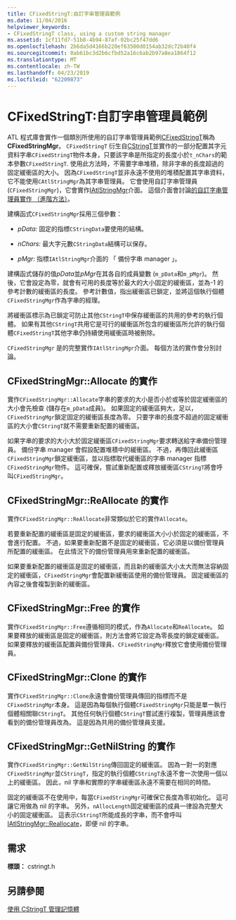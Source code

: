 ```yaml
---
title: CFixedStringT:自訂字串管理員範例
ms.date: 11/04/2016
helpviewer_keywords:
- CFixedStringT class, using a custom string manager
ms.assetid: 1cf11fd7-51b8-4b94-87af-02bc25f47dd6
ms.openlocfilehash: 2b6da5d4166b220ef63500d0154ab32dc72b40f4
ms.sourcegitcommit: 0ab61bc3d2b6cfbd52a16c6ab2b97a8ea1864f12
ms.translationtype: MT
ms.contentlocale: zh-TW
ms.lasthandoff: 04/23/2019
ms.locfileid: "62209873"
---
```

# <a name="cfixedstringt-example-of-a-custom-string-manager"></a>CFixedStringT:自訂字串管理員範例

ATL 程式庫會實作一個類別所使用的自訂字串管理員範例[CFixedStringT](../atl-mfc-shared/reference/cfixedstringt-class.md)稱為**CFixedStringMgr**。 `CFixedStringT` 衍生自[CStringT](../atl-mfc-shared/reference/cstringt-class.md)並實作的一部分配置其字元資料字串`CFixedStringT`物件本身，只要該字串是所指定的長度小於`t_nChars`的範本參數`CFixedStringT`. 使用此方法時，不需要字串堆積，除非字串的長度超過的固定緩衝區的大小。 因為`CFixedStringT`並非永遠不使用的堆積配置其字串資料，它不能使用`CAtlStringMgr`為其字串管理員。 它會使用自訂字串管理員 (`CFixedStringMgr`)，它會實作[IAtlStringMgr](../atl-mfc-shared/reference/iatlstringmgr-class.md)介面。 這個介面會討論[的自訂字串管理員實作 （進階方法）](../atl-mfc-shared/implementation-of-a-custom-string-manager-advanced-method.md)。

建構函式`CFixedStringMgr`採用三個參數：

- *pData:* 固定的指標`CStringData`要使用的結構。

- *nChars:* 最大字元數`CStringData`結構可以保存。

- *pMgr:* 指標`IAtlStringMgr`介面的 「 備份字串 manager 」。

建構函式儲存的值*pData*並*pMgr*在其各自的成員變數 (`m_pData`和`m_pMgr`)。 然後，它會設定為零，就會有可用的長度等於最大的大小固定的緩衝區，並為-1 的參考計數的緩衝區的長度。 參考計數值，指出緩衝區已鎖定，並將這個執行個體`CFixedStringMgr`作為字串的經理。

將緩衝區標示為已鎖定可防止其他`CStringT`中保存緩衝區的共用的參考的執行個體。 如果有其他`CStringT`共用它是可行的緩衝區所包含的緩衝區所允許的執行個體`CFixedStringT`其他字串仍持續使用緩衝區時被刪除。

`CFixedStringMgr` 是的完整實作`IAtlStringMgr`介面。 每個方法的實作會分別討論。

## <a name="implementation-of-cfixedstringmgrallocate"></a>CFixedStringMgr::Allocate 的實作

實作`CFixedStringMgr::Allocate`字串的要求的大小是否小於或等於固定緩衝區的大小會先檢查 (儲存在`m_pData`成員)。 如果固定的緩衝區夠大，足以，`CFixedStringMgr`鎖定固定的緩衝區長度為零。 只要字串的長度不超過的固定緩衝區的大小會`CStringT`就不需要重新配置的緩衝區。

如果字串的要求的大小大於固定緩衝區`CFixedStringMgr`要求轉送給字串備份管理員。 備份字串 manager 會假設配置堆積中的緩衝區。 不過，再傳回此緩衝區`CFixedStringMgr`鎖定緩衝區，並以指標取代緩衝區的字串 manager 指標`CFixedStringMgr`物件。 這可確保，嘗試重新配置或釋放緩衝區`CStringT`將會呼叫`CFixedStringMgr`。

## <a name="implementation-of-cfixedstringmgrreallocate"></a>CFixedStringMgr::ReAllocate 的實作

實作`CFixedStringMgr::ReAllocate`非常類似於它的實作`Allocate`。

若要重新配置的緩衝區是固定的緩衝區，要求的緩衝區大小小於固定的緩衝區，不會進行配置。 不過，如果要重新配置不是固定的緩衝區，它必須是以備份管理員所配置的緩衝區。 在此情況下的備份管理員用來重新配置的緩衝區。

如果要重新配置的緩衝區是固定的緩衝區，而且新的緩衝區大小太大而無法容納固定的緩衝區，`CFixedStringMgr`會配置新緩衝區使用的備份管理員。 固定緩衝區的內容之後會複製到新的緩衝區。

## <a name="implementation-of-cfixedstringmgrfree"></a>CFixedStringMgr::Free 的實作

實作`CFixedStringMgr::Free`遵循相同的模式，作為`Allocate`和`ReAllocate`。 如果要釋放的緩衝區是固定的緩衝區，則方法會將它設定為零長度的鎖定緩衝區。 如果要釋放的緩衝區配置與備份管理員、`CFixedStringMgr`釋放它會使用備份管理員。

## <a name="implementation-of-cfixedstringmgrclone"></a>CFixedStringMgr::Clone 的實作

實作`CFixedStringMgr::Clone`永遠會備份管理員傳回的指標而不是`CFixedStringMgr`本身。 這是因為每個執行個體`CFixedStringMgr`只能是單一執行個體相關聯`CStringT`。 其他任何執行個體`CStringT`嘗試進行複製，管理員應該會看到的備份管理員改為。 這是因為共用的備份管理員支援。

## <a name="implementation-of-cfixedstringmgrgetnilstring"></a>CFixedStringMgr::GetNilString 的實作

實作`CFixedStringMgr::GetNilString`傳回固定的緩衝區。 因為一對一的對應`CFixedStringMgr`並`CStringT`，指定的執行個體`CStringT`永遠不會一次使用一個以上的緩衝區。 因此，nil 字串和實際的字串緩衝區永遠不需要在相同的時間。

固定的緩衝區不在使用中，每當`CFixedStringMgr`可確保它長度為零初始化。 這可讓它用做為 nil 的字串。 另外，`nAllocLength`固定緩衝區的成員一律設為完整大小的固定緩衝區。 這表示`CStringT`所能成長的字串，而不會呼叫[IAtlStringMgr::Reallocate](../atl-mfc-shared/reference/iatlstringmgr-class.md#reallocate)，即便 nil 的字串。

## <a name="requirements"></a>需求

**標頭：** cstringt.h

## <a name="see-also"></a>另請參閱

[使用 CStringT 管理記憶體](../atl-mfc-shared/memory-management-with-cstringt.md)
